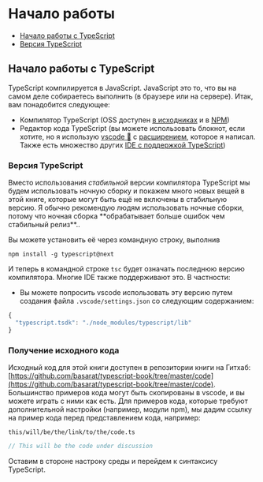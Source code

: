 # Начало работы

* [Начало работы с TypeScript](./#getting-started-with-typescript)
* [Версия TypeScript](./#typescript-version)

## Начало работы с TypeScript

TypeScript компилируется в JavaScript. JavaScript это то, что вы на самом деле собираетесь выполнить \(в браузере или на сервере\). Итак, вам понадобится следующее:

* Компилятор TypeScript \(OSS доступен [в исходниках](https://github.com/Microsoft/TypeScript/) и в [NPM](https://www.npmjs.com/package/typescript)\)
* Редактор кода TypeScript \(вы можете использовать блокнот, если хотите, но я использую [vscode 🌹](https://code.visualstudio.com/) с [расширением](https://marketplace.visualstudio.com/items?itemName=basarat.god), которое я написал. Также есть множество других [IDE с поддержкой TypeScript](https://github.com/Microsoft/TypeScript/wiki/TypeScript-Editor-Support)\)

### Версия TypeScript

Вместо использования _стабильной_ версии компилятора TypeScript мы будем использовать ночную сборку и покажем много новых вещей в этой книге, которые могут быть ещё не включены в стабильную версию. Я обычно рекомендую людям использовать ночные сборки, потому что ночная сборка \*\*обрабатывает больше ошибок чем стабильный релиз\*\*..

Вы можете установить её через командную строку, выполнив

```text
npm install -g typescript@next
```

И теперь в командной строке `tsc` будет означать последнюю версию компилятора. Многие IDE также поддерживают это. В частности:

* Вы можете попросить vscode использовать эту версию путем создания файла `.vscode/settings.json` со следующим содержанием:

```javascript
{
  "typescript.tsdk": "./node_modules/typescript/lib"
}
```

### Получение исходного кода

Исходный код для этой книги доступен в репозитории книги на Гитхаб: [https://github.com/basarat/typescript-book/tree/master/code](https://github.com/basarat/typescript-book/tree/master/code). Большинство примеров кода могут быть скопированы в vscode, и вы можете играть с ними как есть. Для примеров кода, которые требуют дополнительной настройки \(например, модули npm\), мы дадим ссылку на пример кода перед представлением кода, например:

`this/will/be/the/link/to/the/code.ts`

```typescript
// This will be the code under discussion
```

Оставим в стороне настроку среды и перейдем к синтаксису TypeScript.

